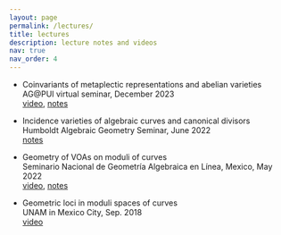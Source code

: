 ```yaml
---
layout: page
permalink: /lectures/
title: lectures
description: lecture notes and videos
nav: true
nav_order: 4
---
```


- Coinvariants of metaplectic representations and abelian varieties<br/>
  AG@PUI virtual seminar, December 2023<br/>
  <a href='https://fordham.hosted.panopto.com/Panopto/Pages/Viewer.aspx?id=9fd6822d-5568-49f0-9cf8-b0cf01888a9f'>video</a>, <a href='assets/pdf/lectures/AVVA_AG@PUI.pdf'>notes</a>

- Incidence varieties of algebraic curves and canonical divisors<br/>
  Humboldt Algebraic Geometry Seminar, June 2022<br/>
  <a href='assets/pdf/lectures/Incidence_Lecture@HU_fullnotes.pdf'>notes</a>

- Geometry of VOAs on moduli of curves<br/>
  Seminario Nacional de Geometría Algebraica en Línea, Mexico, May 2022<br/>
  <a href='https://bluejeans.com/playback/s/OWnR1julHdmv6A0cikU2xAu1GNzKxIpXI11eepZxND6oYHpuQH32sxhzqNxLZq5m'>video</a>, <a href='assets/pdf/lectures/Geometry_of_VOA_on_moduli_of_curves.pdf'>notes</a>

- Geometric loci in moduli spaces of curves<br/>
  UNAM in Mexico City, Sep. 2018<br/>
  <a href='https://www.youtube.com/watch?v=ItQFCAI33Es'>video</a>
